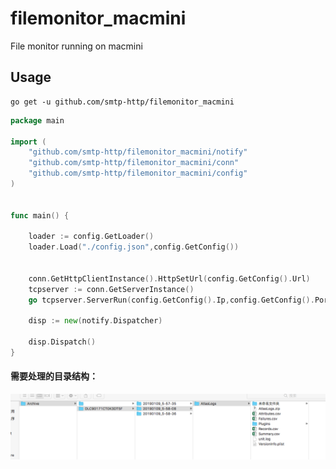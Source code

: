 # filemonitor_macmini
File monitor running on macmini

## Usage

```
go get -u github.com/smtp-http/filemonitor_macmini
```


```go
package main

import (
	"github.com/smtp-http/filemonitor_macmini/notify"
	"github.com/smtp-http/filemonitor_macmini/conn"
	"github.com/smtp-http/filemonitor_macmini/config"
)


func main() {

	loader := config.GetLoader()
	loader.Load("./config.json",config.GetConfig())


	conn.GetHttpClientInstance().HttpSetUrl(config.GetConfig().Url)
	tcpserver := conn.GetServerInstance()
	go tcpserver.ServerRun(config.GetConfig().Ip,config.GetConfig().Port)

	disp := new(notify.Dispatcher)

	disp.Dispatch()
}
```


#### 需要处理的目录结构：

![image](https://github.com/smtp-http/filemonitor_macmini/blob/master/images/path.png)
